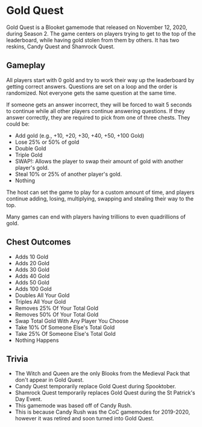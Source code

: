 # Gold Quest

Gold Quest is a Blooket gamemode that released on November 12, 2020, during Season 2. The game centers on players trying to get to the top of the leaderboard, while having gold stolen from them by others. It has two reskins, Candy Quest and Shamrock Quest.

## Gameplay

All players start with 0 gold and try to work their way up the leaderboard by getting correct answers. Questions are set on a loop and the order is randomized. Not everyone gets the same question at the same time.

If someone gets an answer incorrect, they will be forced to wait 5 seconds to continue while all other players continue answering questions. If they answer correctly, they are required to pick from one of three chests. They could be:

* Add gold (e.g., +10, +20, +30, +40, +50, +100 Gold)
* Lose 25% or 50% of gold
* Double Gold
* Triple Gold
* SWAP!: Allows the player to swap their amount of gold with another player's gold.
* Steal 10% or 25% of another player's gold.
* Nothing

The host can set the game to play for a custom amount of time, and players continue adding, losing, multiplying, swapping and stealing their way to the top.

Many games can end with players having trillions to even quadrillions of gold.

## Chest Outcomes

* Adds 10 Gold
* Adds 20 Gold
* Adds 30 Gold
* Adds 40 Gold
* Adds 50 Gold
* Adds 100 Gold
* Doubles All Your Gold
* Triples All Your Gold
* Removes 25% Of Your Total Gold
* Removes 50% Of Your Total Gold
* Swap Total Gold With Any Player You Choose
* Take 10% Of Someone Else's Total Gold
* Take 25% Of Someone Else's Total Gold
* Nothing Happens

## Trivia

* The Witch and Queen are the only Blooks from the Medieval Pack that don't appear in Gold Quest.
* Candy Quest temporarily replace Gold Quest during Spooktober.
* Shamrock Quest temporarily replaces Gold Quest during the St Patrick's Day Event.
* This gamemode was based off of Candy Rush.
* This is because Candy Rush was the CoC gamemodes for 2019-2020, however it was retired and soon turned into Gold Quest.
